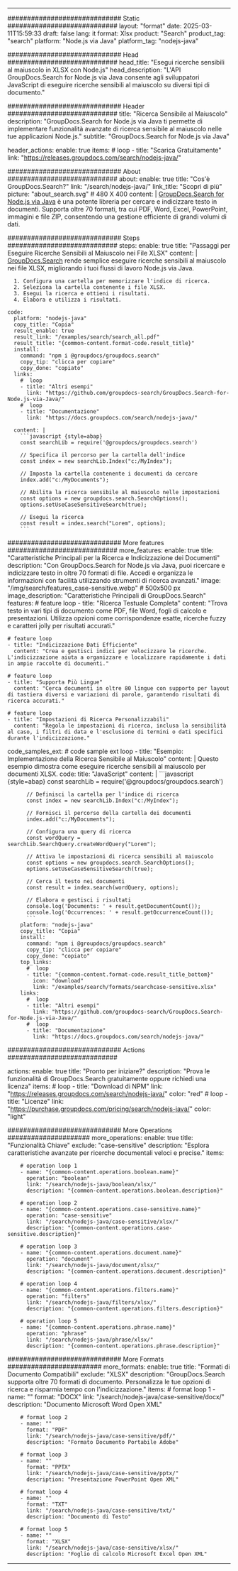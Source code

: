 
---
############################# Static ############################
layout: "format"
date:  2025-03-11T15:59:33
draft: false
lang: it
format: Xlsx
product: "Search"
product_tag: "search"
platform: "Node.js via Java"
platform_tag: "nodejs-java"

############################# Head ############################
head_title: "Esegui ricerche sensibili al maiuscolo in XLSX con Node.js"
head_description: "L'API GroupDocs.Search for Node.js via Java consente agli sviluppatori JavaScript di eseguire ricerche sensibili al maiuscolo su diversi tipi di documento."

############################# Header ############################
title: "Ricerca Sensibile al Maiuscolo" 
description: "GroupDocs.Search for Node.js via Java ti permette di implementare funzionalità avanzate di ricerca sensibile al maiuscolo nelle tue applicazioni Node.js."
subtitle: "GroupDocs.Search for Node.js via Java" 

header_actions:
  enable: true
  items:
    #  loop
    - title: "Scarica Gratuitamente"
      link: "https://releases.groupdocs.com/search/nodejs-java/"
      
############################# About ############################
about:
    enable: true
    title: "Cos'è GroupDocs.Search?"
    link: "/search/nodejs-java/"
    link_title: "Scopri di più"
    picture: "about_search.svg" # 480 X 400
    content: |
       [GroupDocs.Search for Node.js via Java](/search/nodejs-java/) è una potente libreria per cercare e indicizzare testo in documenti. Supporta oltre 70 formati, tra cui PDF, Word, Excel, PowerPoint, immagini e file ZIP, consentendo una gestione efficiente di grandi volumi di dati.

############################# Steps ############################
steps:
    enable: true
    title: "Passaggi per Eseguire Ricerche Sensibili al Maiuscolo nei File XLSX"
    content: |
      [GroupDocs.Search](/search/nodejs-java/) rende semplice eseguire ricerche sensibili al maiuscolo nei file XLSX, migliorando i tuoi flussi di lavoro Node.js via Java.
      
      1. Configura una cartella per memorizzare l'indice di ricerca.
      2. Seleziona la cartella contenente i file XLSX.
      3. Esegui la ricerca e ottieni i risultati.
      4. Elabora e utilizza i risultati.
   
    code:
      platform: "nodejs-java"
      copy_title: "Copia"
      result_enable: true
      result_link: "/examples/search/search_all.pdf"
      result_title: "{common-content.format-code.result_title}"
      install:
        command: "npm i @groupdocs/groupdocs.search"
        copy_tip: "clicca per copiare"
        copy_done: "copiato"
      links:
        #  loop
        - title: "Altri esempi"
          link: "https://github.com/groupdocs-search/GroupDocs.Search-for-Node.js-via-Java/"
        #  loop
        - title: "Documentazione"
          link: "https://docs.groupdocs.com/search/nodejs-java/"
          
      content: |
        ```javascript {style=abap}
        const searchLib = require('@groupdocs/groupdocs.search')

        // Specifica il percorso per la cartella dell'indice
        const index = new searchLib.Index("c:/MyIndex");

        // Imposta la cartella contenente i documenti da cercare
        index.add("c:/MyDocuments");

        // Abilita la ricerca sensibile al maiuscolo nelle impostazioni
        const options = new groupdocs.search.SearchOptions();
        options.setUseCaseSensitiveSearch(true);

        // Esegui la ricerca
        const result = index.search("Lorem", options);
        ```            

############################# More features ############################
more_features:
  enable: true
  title: "Caratteristiche Principali per la Ricerca e Indicizzazione dei Documenti"
  description: "Con GroupDocs.Search for Node.js via Java, puoi ricercare e indicizzare testo in oltre 70 formati di file. Accedi e organizza le informazioni con facilità utilizzando strumenti di ricerca avanzati."
  image: "/img/search/features_case-sensitive.webp" # 500x500 px
  image_description: "Caratteristiche Principali di GroupDocs.Search"
  features:
    # feature loop
    - title: "Ricerca Testuale Completa"
      content: "Trova testo in vari tipi di documento come PDF, file Word, fogli di calcolo e presentazioni. Utilizza opzioni come corrispondenze esatte, ricerche fuzzy e caratteri jolly per risultati accurati."

    # feature loop
    - title: "Indicizzazione Dati Efficiente"
      content: "Crea e gestisci indici per velocizzare le ricerche. L'indicizzazione aiuta a organizzare e localizzare rapidamente i dati in ampie raccolte di documenti."

    # feature loop
    - title: "Supporta Più Lingue"
      content: "Cerca documenti in oltre 80 lingue con supporto per layout di tastiera diversi e variazioni di parole, garantendo risultati di ricerca accurati."

    # feature loop
    - title: "Impostazioni di Ricerca Personalizzabili"
      content: "Regola le impostazioni di ricerca, inclusa la sensibilità al caso, i filtri di data e l'esclusione di termini o dati specifici durante l'indicizzazione."
      
  code_samples_ext:
    # code sample ext loop
    - title: "Esempio: Implementazione della Ricerca Sensibile al Maiuscolo"
      content: |
        Questo esempio dimostra come eseguire ricerche sensibili al maiuscolo per documenti XLSX.
      code:
        title: "JavaScript"
        content: |
          ```javascript {style=abap}
          const searchLib = require('@groupdocs/groupdocs.search')
          
          // Definisci la cartella per l'indice di ricerca
          const index = new searchLib.Index("c:/MyIndex");
              
          // Fornisci il percorso della cartella dei documenti
          index.add("c:/MyDocuments");

          // Configura una query di ricerca
          const wordQuery = searchLib.SearchQuery.createWordQuery("Lorem");

          // Attiva le impostazioni di ricerca sensibili al maiuscolo
          const options = new groupdocs.search.SearchOptions();
          options.setUseCaseSensitiveSearch(true);

          // Cerca il testo nei documenti
          const result = index.search(wordQuery, options);
          
          // Elabora e gestisci i risultati
          console.log('Documents: ' + result.getDocumentCount());
          console.log('Occurrences: ' + result.getOccurrenceCount());
          ```
        platform: "nodejs-java"
        copy_title: "Copia"
        install:
          command: "npm i @groupdocs/groupdocs.search"
          copy_tip: "clicca per copiare"
          copy_done: "copiato"
        top_links:
          #  loop
          - title: "{common-content.format-code.result_title_bottom}"
            icon: "download"
            link: "/examples/search/formats/searchcase-sensitive.xlsx"
        links:
          #  loop
          - title: "Altri esempi"
            link: "https://github.com/groupdocs-search/GroupDocs.Search-for-Node.js-via-Java/"
          #  loop
          - title: "Documentazione"
            link: "https://docs.groupdocs.com/search/nodejs-java/"
            

            


############################# Actions ############################

actions:
  enable: true
  title: "Pronto per iniziare?"
  description: "Prova le funzionalità di GroupDocs.Search gratuitamente oppure richiedi una licenza"
  items:
    #  loop
    - title: "Download di NPM"
      link: "https://releases.groupdocs.com/search/nodejs-java/"
      color: "red"
        #  loop
    - title: "Licenze"
      link: "https://purchase.groupdocs.com/pricing/search/nodejs-java/"
      color: "light"


############################# More Operations #####################
more_operations:
    enable: true
    title: "Funzionalità Chiave"
    exclude: "case-sensitive"
    description: "Esplora caratteristiche avanzate per ricerche documentali veloci e precise."
    items: 
          
        # operation loop 1
        - name: "{common-content.operations.boolean.name}"
          operation: "boolean"
          link: "/search/nodejs-java/boolean/xlsx/"
          description: "{common-content.operations.boolean.description}"

        # operation loop 2
        - name: "{common-content.operations.case-sensitive.name}"
          operation: "case-sensitive"
          link: "/search/nodejs-java/case-sensitive/xlsx/"
          description: "{common-content.operations.case-sensitive.description}"

        # operation loop 3
        - name: "{common-content.operations.document.name}"
          operation: "document"
          link: "/search/nodejs-java/document/xlsx/"
          description: "{common-content.operations.document.description}"

        # operation loop 4
        - name: "{common-content.operations.filters.name}"
          operation: "filters"
          link: "/search/nodejs-java/filters/xlsx/"
          description: "{common-content.operations.filters.description}"

        # operation loop 5
        - name: "{common-content.operations.phrase.name}"
          operation: "phrase"
          link: "/search/nodejs-java/phrase/xlsx/"
          description: "{common-content.operations.phrase.description}"
          
        
          
############################# More Formats ########################
more_formats:
    enable: true
    title: "Formati di Documento Compatibili"
    exclude: "XLSX"
    description: "GroupDocs.Search supporta oltre 70 formati di documento. Personalizza le tue opzioni di ricerca e risparmia tempo con l'indicizzazione."
    items: 
        # format loop 1
        - name: ""
          format: "DOCX"
          link: "/search/nodejs-java/case-sensitive/docx/"
          description: "Documento Microsoft Word Open XML"
          
        # format loop 2
        - name: ""
          format: "PDF"
          link: "/search/nodejs-java/case-sensitive/pdf/"
          description: "Formato Documento Portabile Adobe"
          
        # format loop 3
        - name: ""
          format: "PPTX"
          link: "/search/nodejs-java/case-sensitive/pptx/"
          description: "Presentazione PowerPoint Open XML"

        # format loop 4
        - name: ""
          format: "TXT"
          link: "/search/nodejs-java/case-sensitive/txt/"
          description: "Documento di Testo"
          
        # format loop 5
        - name: ""
          format: "XLSX"
          link: "/search/nodejs-java/case-sensitive/xlsx/"
          description: "Foglio di calcolo Microsoft Excel Open XML"
  

---